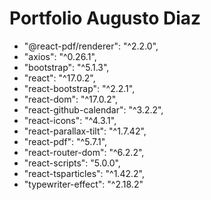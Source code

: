 # Portfolio Augusto Diaz

- "@react-pdf/renderer": "^2.2.0",
- "axios": "^0.26.1",
- "bootstrap": "^5.1.3",
- "react": "^17.0.2",
- "react-bootstrap": "^2.2.1",
- "react-dom": "^17.0.2",
- "react-github-calendar": "^3.2.2",
- "react-icons": "^4.3.1",
- "react-parallax-tilt": "^1.7.42",
- "react-pdf": "^5.7.1",
- "react-router-dom": "^6.2.2",
- "react-scripts": "5.0.0",
- "react-tsparticles": "^1.42.2",
- "typewriter-effect": "^2.18.2"
